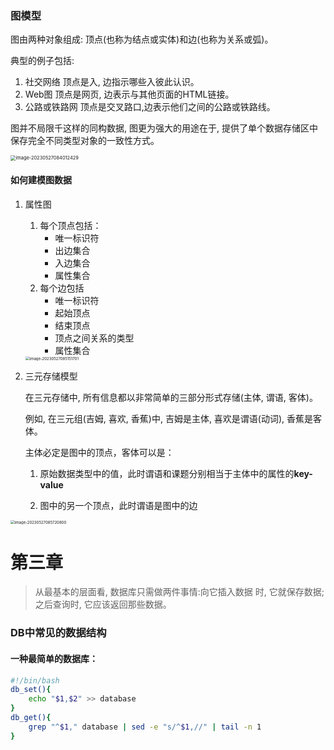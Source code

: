 ### 图模型

图由两种对象组成: 顶点(也称为结点或实体)和边(也称为关系或弧)。

典型的例子包括:

1. 社交网络
   顶点是入, 边指示哪些入彼此认识。
2. Web图
   顶点是网页, 边表示与其他页面的HTML链接。
3. 公路或铁路网
   顶点是交叉路口,边表示他们之间的公路或铁路线。

图并不局限千这样的同构数据, 图更为强大的用途在于, 提供了单个数据存储区中保存完全不同类型对象的一致性方式。

<img src="https://wtsclwq.oss-cn-beijing.aliyuncs.com/image-20230527084012429.png" alt="image-20230527084012429" style="zoom:53%;" />

#### 如何建模图数据

1. 属性图

   1. 每个顶点包括：
      - 唯一标识符
      - 出边集合
      - 入边集合
      - 属性集合
   2. 每个边包括
      - 唯一标识符
      - 起始顶点
      - 结束顶点
      - 顶点之间关系的类型
      - 属性集合

   <img src="https://wtsclwq.oss-cn-beijing.aliyuncs.com/image-20230527085151701.png" alt="image-20230527085151701" style="zoom:43%;" />

2. 三元存储模型 

   在三元存储中, 所有信息都以非常简单的三部分形式存储(主体, 谓语, 客体)。 

   例如, 在三元组(吉姆, 喜欢, 香蕉)中, 吉姆是主体, 喜欢是谓语(动词), 香蕉是客体。

   主体必定是图中的顶点，客体可以是：

     1. 原始数据类型中的值，此时谓语和课题分别相当于主体中的属性的**key-value**

     1. 图中的另一个顶点，此时谓语是图中的边

<img src="https://wtsclwq.oss-cn-beijing.aliyuncs.com/image-20230527085720800.png" alt="image-20230527085720800" style="zoom:43%;" />

# 第三章

> 从最基本的层面看, 数据库只需做两件事情:向它插入数据 时, 它就保存数据;之后查询时, 它应该返回那些数据。

### DB中常见的数据结构

#### 一种最简单的数据库：

```bash
#!/bin/bash
db_set(){
	echo "$1,$2" >> database
}
db_get(){
	grep "^$1," database | sed -e "s/^$1,//" | tail -n 1
}
```

